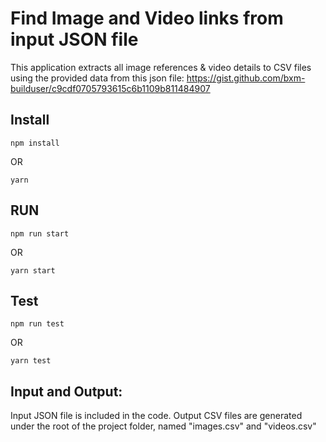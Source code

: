 # Find Image and Video links from input JSON file

This application extracts all image references & video details to CSV files using the provided data from this json file:
https://gist.github.com/bxm-builduser/c9cdf0705793615c6b1109b811484907

## Install

```
npm install
```
OR
```
yarn
```

## RUN

```
npm run start
```
OR
```
yarn start
```

## Test

```
npm run test
```
OR
```
yarn test
```

## Input and Output:
Input JSON file is included in the code.
Output CSV files are generated under the root of the project folder, named "images.csv" and "videos.csv"